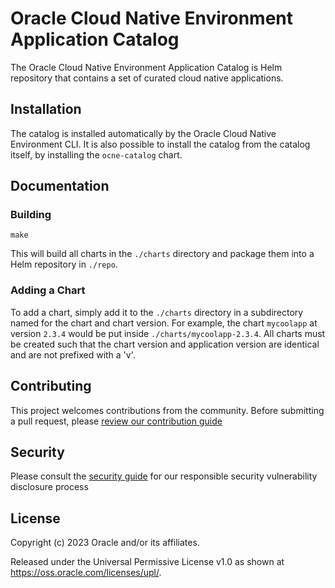 # Oracle Cloud Native Environment Application Catalog

The Oracle Cloud Native Environment Application Catalog is Helm repository
that contains a set of curated cloud native applications.

## Installation

The catalog is installed automatically by the Oracle Cloud Native Environment
CLI.  It is also possible to install the catalog from the catalog itself, by
installing the `ocne-catalog` chart.

## Documentation

### Building

```
make
```

This will build all charts in the `./charts` directory and package them into
a Helm repository in `./repo`.

### Adding a Chart

To add a chart, simply add it to the `./charts` directory in a subdirectory
named for the chart and chart version.  For example, the chart `mycoolapp` at
version `2.3.4` would be put inside `./charts/mycoolapp-2.3.4`.  All charts
must be created such that the chart version and application version are
identical and are not prefixed with a 'v'.

## Contributing


This project welcomes contributions from the community. Before submitting a pull request, please [review our contribution guide](./CONTRIBUTING.md)

## Security

Please consult the [security guide](./SECURITY.md) for our responsible security vulnerability disclosure process

## License

Copyright (c) 2023 Oracle and/or its affiliates.

Released under the Universal Permissive License v1.0 as shown at
<https://oss.oracle.com/licenses/upl/>.
